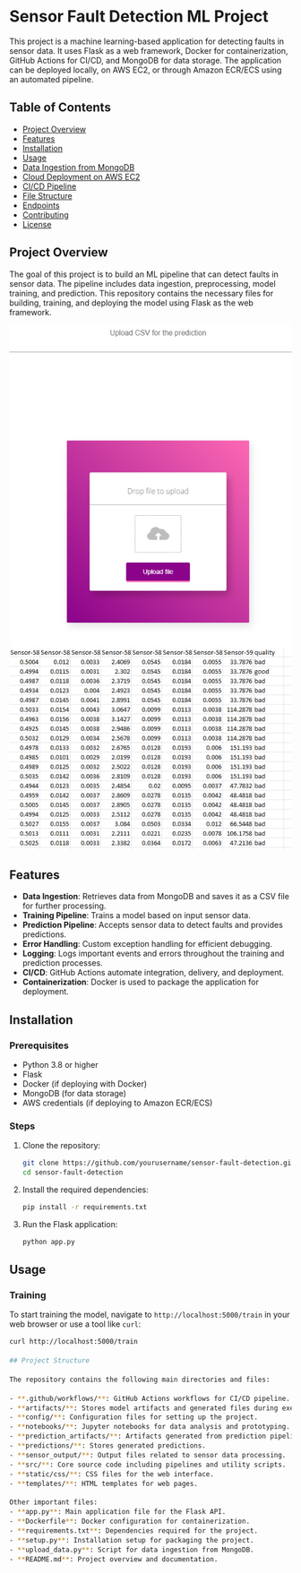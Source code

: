 # Sensor Fault Detection ML Project

This project is a machine learning-based application for detecting faults in sensor data. It uses Flask as a web framework, Docker for containerization, GitHub Actions for CI/CD, and MongoDB for data storage. The application can be deployed locally, on AWS EC2, or through Amazon ECR/ECS using an automated pipeline.

## Table of Contents
- [Project Overview](#project-overview)
- [Features](#features)
- [Installation](#installation)
- [Usage](#usage)
- [Data Ingestion from MongoDB](#data-ingestion-from-mongodb)
- [Cloud Deployment on AWS EC2](#cloud-deployment-on-aws-ec2)
- [CI/CD Pipeline](#cicd-pipeline)
- [File Structure](#file-structure)
- [Endpoints](#endpoints)
- [Contributing](#contributing)
- [License](#license)

## Project Overview
The goal of this project is to build an ML pipeline that can detect faults in sensor data. The pipeline includes data ingestion, preprocessing, model training, and prediction. This repository contains the necessary files for building, training, and deploying the model using Flask as the web framework.

![Input Page](/sensor_output/input.png)
![Output Page](/sensor_output/output.png)


## Features
- **Data Ingestion**: Retrieves data from MongoDB and saves it as a CSV file for further processing.
- **Training Pipeline**: Trains a model based on input sensor data.
- **Prediction Pipeline**: Accepts sensor data to detect faults and provides predictions.
- **Error Handling**: Custom exception handling for efficient debugging.
- **Logging**: Logs important events and errors throughout the training and prediction processes.
- **CI/CD**: GitHub Actions automate integration, delivery, and deployment.
- **Containerization**: Docker is used to package the application for deployment.

## Installation

### Prerequisites
- Python 3.8 or higher
- Flask
- Docker (if deploying with Docker)
- MongoDB (for data storage)
- AWS credentials (if deploying to Amazon ECR/ECS)

### Steps
1. Clone the repository:
    ```bash
    git clone https://github.com/yourusername/sensor-fault-detection.git
    cd sensor-fault-detection
    ```

2. Install the required dependencies:
    ```bash
    pip install -r requirements.txt
    ```

3. Run the Flask application:
    ```bash
    python app.py
    ```

## Usage

### Training
To start training the model, navigate to `http://localhost:5000/train` in your web browser or use a tool like `curl`:
```bash
curl http://localhost:5000/train

## Project Structure

The repository contains the following main directories and files:

- **.github/workflows/**: GitHub Actions workflows for CI/CD pipeline.
- **artifacts/**: Stores model artifacts and generated files during execution.
- **config/**: Configuration files for setting up the project.
- **notebooks/**: Jupyter notebooks for data analysis and prototyping.
- **prediction_artifacts/**: Artifacts generated from prediction pipeline.
- **predictions/**: Stores generated predictions.
- **sensor_output/**: Output files related to sensor data processing.
- **src/**: Core source code including pipelines and utility scripts.
- **static/css/**: CSS files for the web interface.
- **templates/**: HTML templates for web pages.

Other important files:
- **app.py**: Main application file for the Flask API.
- **Dockerfile**: Docker configuration for containerization.
- **requirements.txt**: Dependencies required for the project.
- **setup.py**: Installation setup for packaging the project.
- **upload_data.py**: Script for data ingestion from MongoDB.
- **README.md**: Project overview and documentation.
